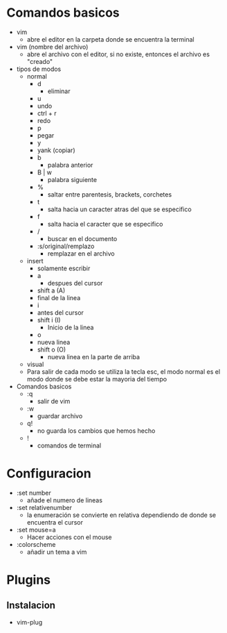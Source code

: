 # Comandos basicos

+ vim 
  + abre el editor en la carpeta donde se encuentra la terminal
+ vim (nombre del archivo)
  + abre el archivo con el editor, si no existe, entonces el archivo es "creado"
+ tipos de modos
  + normal
    + d
      + eliminar
    + u
     + undo
    + ctrl + r
     + redo
    + p
     + pegar
    + y 
     + yank (copiar)
    + b
      + palabra anterior
    + B | w
      + palabra siguiente
    + %
      + saltar entre parentesis, brackets, corchetes
    + t
      + salta hacia un caracter atras del que se especifico
    + f
      + salta hacia el caracter que se especifico
    + /
      + buscar en el documento
    + :s/original/remplazo
      + remplazar en el archivo 
  + insert
    + solamente escribir
    + a
      + despues del cursor
    + shift a (A)
     + final de la linea
    + i
     + antes del cursor
    + shift i (I)
      + Inicio de la linea
    + o
     + nueva linea
    + shift o (O)
      + nueva linea en la parte de arriba
  + visual 
  + Para salir de cada modo se utiliza la tecla esc, el modo normal es el modo donde se debe estar la mayoria del tiempo
+ Comandos basicos 
  + :q
    + salir de vim
  + :w
    + guardar archivo
  + q!
    + no guarda los cambios que hemos hecho
  + !
    + comandos de terminal

# Configuracion

+ :set number 
  + añade el numero de lineas
+ :set relativenumber
  + la enumeración se convierte en relativa dependiendo de donde se encuentra el cursor
+ :set mouse=a
  + Hacer acciones con el mouse
+ :colorscheme
  + añadir un tema a vim 

# Plugins 

## Instalacion

+ vim-plug
